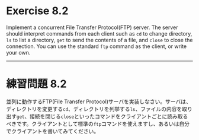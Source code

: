 # Exercise 8.2
Implement a concurrent File Transfer Protocol(FTP) server. The server should interpret commands from each client such as `cd` to change directory, `ls` to list a directory, `get` to send the contents of a file, and `close` to close the connection. You can use the standard `ftp` command as the client, or write your own.

---
# 練習問題 8.2
並列に動作するFTP(File Transfer Protocol)サーバを実装しなさい。サーバは、ディレクトリを変更する`cd`、ディレクトリを列挙する`ls`、ファイルの内容を取り出す`get`、接続を閉じる`close`といったコマンドをクライアントごとに読み取るべきです。クライアントとして標準の`ftp`コマンドを使えますし、あるいは自分でクライアントを書いてみてください。
